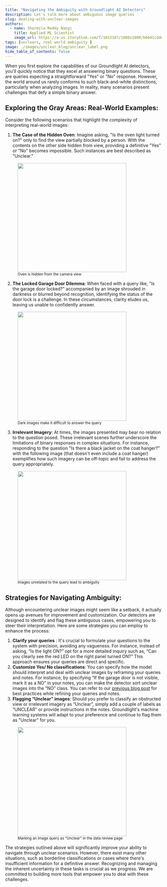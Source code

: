 ```yaml
---
title: "Navigating the Ambiguity with Groundlight AI Detectors"
description: Let's talk more about ambiguous image queries
slug: dealing-with-unclear-images
authors:
  - name: Sharmila Reddy Nangi
    title: Applied ML Scientist
    image_url: https://a-us.storyblok.com/f/1015187/1000x1000/b66d1cddeb/nangis.jpg
tags: [unclears, real world ambiguity ]
image: ./images/unclear_blog/unclear_label.png
hide_table_of_contents: false
---
```


When you first explore the capabilities of our Groundlight AI detectors, you'll quickly notice that they excel at answering binary questions. These are queries expecting a straightforward "Yes" or "No" response. However, the world around us rarely conforms to such black-and-white distinctions, particularly when analyzing images. In reality, many scenarios present challenges that defy a simple binary answer.

## Exploring the Gray Areas: Real-World Examples:

Consider the following scenarios that highlight the complexity of interpreting real-world images:

1. **The Case of the Hidden Oven**: Imagine asking, "Is the oven light turned on?" only to find the view partially blocked by a person. With the contents on the other side hidden from view, providing a definitive "Yes" or "No" becomes impossible. Such instances are best described as "Unclear."
<figure style={{ textAlign: 'center' }}>
    <img src={require('./images/unclear_blog/hidden_oven.png').default} width="350px"/>
    <figcaption>
    <small>
     Oven is hidden from the camera view
    </small>
    </figcaption>
</figure>

2. **The Locked Garage Door Dilemma**: When faced with a query like, "Is the garage door locked?" accompanied by an image shrouded in darkness or blurred beyond recognition, identifying the status of the door lock is a challenge. In these circumstances, clarity eludes us, leaving us unable to confidently answer.
<figure style={{ textAlign: 'center' }}>
    <img src={require('./images/unclear_blog/dark_door.png').default} width="350px"/>
    <figcaption>
    <small>
     Dark images make it difficult to answer the query
    </small>
    </figcaption>
</figure>

3. **Irrelevant Imagery**: At times, the images presented may bear no relation to the question posed. These irrelevant scenes further underscore the limitations of binary responses in complex situations. For instance, responding to the question "Is there a black jacket on the coat hanger?" with the following image (that doesn't even include a coat hanger) exemplifies how such imagery can be off-topic and fail to address the query appropriately.
<figure style={{ textAlign: 'center' }}>
    <img src={require('./images/unclear_blog/unrelated_img.png').default} width="350px" />
    <figcaption>
    <small>
    Images unrelated to the query lead to ambiguity
    </small>
    </figcaption>
</figure>


## Strategies for Navigating Ambiguity:

Although encountering unclear images might seem like a setback, it actually opens up avenues for improvement and customization. Our detectors are designed to identify and flag these ambiguous cases, empowering you to steer their interpretation. Here are some strategies you can employ to enhance the process:

1. **Clarify your queries** : It's crucial to formulate your questions to the system with precision, avoiding any vagueness. For instance, instead of asking, “Is the light ON?” opt for a more detailed inquiry such as, “Can you clearly see the red LED on the right panel turned ON?” This approach ensures your queries are direct and specific.
2. **Customize Yes/ No classifications**: You can specify how the model should interpret and deal with unclear images by reframing your queries and notes. For instance, by specifying “If the garage door is not visible, mark it as a NO” in your notes, you can make the detector sort unclear images into the “NO” class. You can refer to our [previous blog post](https://code.groundlight.ai/python-sdk/blog/best-practices) for best practices while refining your queries and notes.
3. **Flagging “Unclear” images**: Should you prefer to classify an obstructed view or irrelevant imagery as “Unclear”, simply add a couple of labels as “UNCLEAR” or provide instructions in the notes. Groundlight's machine learning systems will adapt to your preference and continue to flag them as "Unclear" for you.
<figure style={{ textAlign: 'center' }}>
    <img src={require('./images/unclear_blog/unclear_label.png').default} width="350px" class="center"/>
    <figcaption>
    <small>
    Marking an image query as “Unclear" in the data review page
    </small>
    </figcaption>
</figure>


The strategies outlined above will significantly improve your ability to navigate through unclear 
scenarios. However, there exist many other situations, such as borderline classifications or cases where there's insufficient information for a definitive answer. Recognizing and managing the inherent uncertainty in these tasks is crucial as we progress. We are committed to building more tools that empower you to deal with these challenges.

